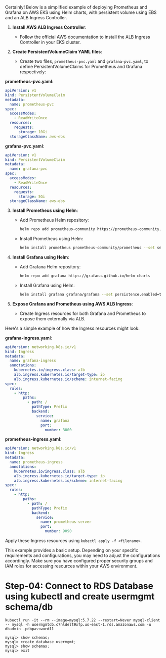 Certainly! Below is a simplified example of deploying Prometheus and Grafana on AWS EKS using Helm charts, with persistent volume using EBS and an ALB Ingress Controller.

1. **Install AWS ALB Ingress Controller**:
   - Follow the official AWS documentation to install the ALB Ingress Controller in your EKS cluster.

2. **Create PersistentVolumeClaim YAML files**:
   - Create two files, `prometheus-pvc.yaml` and `grafana-pvc.yaml`, to define PersistentVolumeClaims for Prometheus and Grafana respectively:

**prometheus-pvc.yaml**:
```yaml
apiVersion: v1
kind: PersistentVolumeClaim
metadata:
  name: prometheus-pvc
spec:
  accessModes:
    - ReadWriteOnce
  resources:
    requests:
      storage: 10Gi
  storageClassName: aws-ebs
```

**grafana-pvc.yaml**:
```yaml
apiVersion: v1
kind: PersistentVolumeClaim
metadata:
  name: grafana-pvc
spec:
  accessModes:
    - ReadWriteOnce
  resources:
    requests:
      storage: 5Gi
  storageClassName: aws-ebs
```

3. **Install Prometheus using Helm**:
   - Add Prometheus Helm repository:
     ```bash
     helm repo add prometheus-community https://prometheus-community.github.io/helm-charts
     ```
   - Install Prometheus using Helm:
     ```bash
     helm install prometheus prometheus-community/prometheus --set server.persistentVolume.enabled=true --set server.persistentVolume.storageClass=aws-ebs -f prometheus-pvc.yaml
     ```

4. **Install Grafana using Helm**:
   - Add Grafana Helm repository:
     ```bash
     helm repo add grafana https://grafana.github.io/helm-charts
     ```
   - Install Grafana using Helm:
     ```bash
     helm install grafana grafana/grafana --set persistence.enabled=true --set persistence.storageClassName=aws-ebs --set persistence.size=5Gi -f grafana-pvc.yaml
     ```

5. **Expose Grafana and Prometheus using AWS ALB Ingress**:
   - Create Ingress resources for both Grafana and Prometheus to expose them externally via ALB.

Here's a simple example of how the Ingress resources might look:

**grafana-ingress.yaml**:
```yaml
apiVersion: networking.k8s.io/v1
kind: Ingress
metadata:
  name: grafana-ingress
  annotations:
    kubernetes.io/ingress.class: alb
    alb.ingress.kubernetes.io/target-type: ip
    alb.ingress.kubernetes.io/scheme: internet-facing
spec:
  rules:
    - http:
        paths:
          - path: /
            pathType: Prefix
            backend:
              service:
                name: grafana
                port:
                  number: 3000
```

**prometheus-ingress.yaml**:
```yaml
apiVersion: networking.k8s.io/v1
kind: Ingress
metadata:
  name: prometheus-ingress
  annotations:
    kubernetes.io/ingress.class: alb
    alb.ingress.kubernetes.io/target-type: ip
    alb.ingress.kubernetes.io/scheme: internet-facing
spec:
  rules:
    - http:
        paths:
          - path: /
            pathType: Prefix
            backend:
              service:
                name: prometheus-server
                port:
                  number: 9090
```
Apply these Ingress resources using `kubectl apply -f <filename>`.

This example provides a basic setup. Depending on your specific requirements and configurations, you may need to adjust the configurations accordingly. Make sure you have configured proper security groups and IAM roles for accessing resources within your AWS environment.


# Step-04: Connect to RDS Database using kubectl and create usermgmt schema/db

```
kubectl run -it --rm --image=mysql:5.7.22 --restart=Never mysql-client -- mysql -h usermgmtdb.c7hldelt9xfp.us-east-1.rds.amazonaws.com -u dbadmin -pdbpassword11

mysql> show schemas;
mysql> create database usermgmt;
mysql> show schemas;
mysql> exit
```
